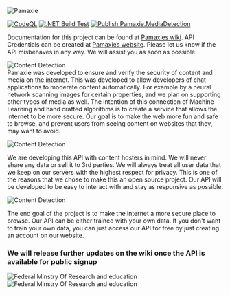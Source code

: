 ![**Pamaxie**](https://i.imgur.com/UzSZPs2.png)

[![CodeQL](https://github.com/pamaxie/Pamaxie/actions/workflows/CodeQL.yml/badge.svg)](https://github.com/pamaxie/Pamaxie/actions/workflows/CodeQL.yml)
[![.NET Build Test](https://github.com/deamonicnet/Pamaxie/actions/workflows/dotnet.yml/badge.svg)](https://github.com/deamonicnet/Pamaxie/actions/workflows/dotnet.yml)
[![Publish Pamaxie.MediaDetection](https://github.com/pamaxie/Pamaxie/actions/workflows/pamaxie..client-publish.yml/badge.svg)](https://github.com/pamaxie/Pamaxie/actions/workflows/pamaxie..client-publish.yml)

Documentation for this project can be found at [Pamaxies wiki](https://wiki.pamaxie.com/). API Credentials can be created at [Pamaxies website](https://pamaxie.com/). Please let us know if the API misbehaves in any way. We will assist you as soon as possible.

![**Content Detection**](https://i.imgur.com/vMUR0LQ.png)<br/>
Pamaxie was developed to ensure and verify the security of content and media on the internet.
This was developed to allow developers of chat applications to moderate content automatically. For example by a neural network scanning images for certain properties, and we plan on supporting other types of media as well. The intention of this connection of Machine Learning and hand crafted algorithms is to create a service that allows the internet to be more secure. Our goal is to make the web more fun and safe to browse, and prevent users from seeing content on websites that they, may want to avoid.

![**Content Detection**](https://i.imgur.com/Egy7Q1I.png)<br/>


We are developing this API with content hosters in mind. We will never share any data or sell it to 3rd parties. We will always treat all user data that we keep on our servers with the highest respect for privacy. This is one of the reasons that we chose to make this an open source project. Our API will be developed to be easy to interact with and stay as responsive as possible. 

![**Content Detection**](https://i.imgur.com/rUSlxoh.png)<br/>

The end goal of the project is to make the internet a more secure place to browse.
Our API can be either trained with your own data. 
If you don't want to train your own data, you can just access our API for free by just creating an account on our website. 

### We will release further updates on the wiki once the API is available for public signup

![**Federal Minstry Of Research and education**](https://i.imgur.com/riyuVGf.jpg) ![**Federal Minstry Of Research and education**](https://i.imgur.com/GI9XILN.png)
